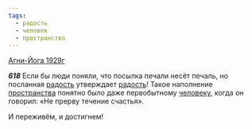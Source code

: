 ```yaml
---
tags:
  - радость
  - человек
  - пространство
---
```


[Агни-Йога 1929г](https://127.0.0.1:4002/agni/1929)

___618___
Если бы люди поняли, что посылка печали несёт печаль, но посланная [радость](../../../tags/#радость) утверждает [радость](../../../tags/#радость)! Такое наполнение [пространства](../../../tags/#пространство) понятно было даже первобытному [человеку](../../../tags/#человек), когда он говорил: «Не прерву течение счастья».   

И переживём, и достигнем!